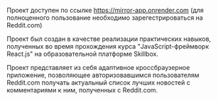 Проект доступен по ссылке https://mirror-app.onrender.com (для полноценного пользование необходимо зарегестрироваться на Reddit.com)

Проект был создан в качестве реализации практических навыков, полученных во время прохождения курса "JavaScript-фреймворк React.js" на образовательной платформе Skillbox.

Проект представляет из себя адаптивное кроссбраузерное приложение, позволяющее авторизовавшимся пользователям Reddit.com получать актуальный список лучших новостей с комментариями к ним, полученных с Reddit.com.
